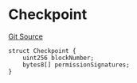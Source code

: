 # Checkpoint
[Git Source](https://github.com/llama-community/vertex-v1/blob/c91dcfe1cc3faee5ceeb6ad3b852e507caf8911a/src/utils/Structs.sol)


```solidity
struct Checkpoint {
    uint256 blockNumber;
    bytes8[] permissionSignatures;
}
```

